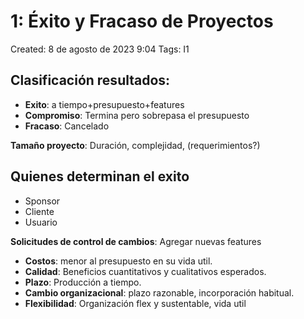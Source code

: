 # 1: Éxito y Fracaso de Proyectos

Created: 8 de agosto de 2023 9:04
Tags: I1

## **Clasificación resultados:**

- **Exito**: a tiempo+presupuesto+features
- **Compromiso**: Termina pero sobrepasa el presupuesto
- **Fracaso**: Cancelado

**Tamaño proyecto**: Duración, complejidad, (requerimientos?)

## Quienes determinan el exito

- Sponsor
- Cliente
- Usuario

**Solicitudes de control de cambios**: Agregar nuevas features

- **Costos**: menor al presupuesto en su vida util.
- **Calidad**: Beneficios cuantitativos y cualitativos esperados.
- **Plazo**: Producción a tiempo.
- **Cambio organizacional**: plazo razonable, incorporación habitual.
- **Flexibilidad**: Organización flex y sustentable, vida util